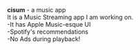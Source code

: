 **cisum** - a music app
<br>
It is a Music Streaming app I am working on.
<br>
-It has Apple Music-esque UI
<br>
-Spotify's recommendations
<br>
-No Ads during playback!
